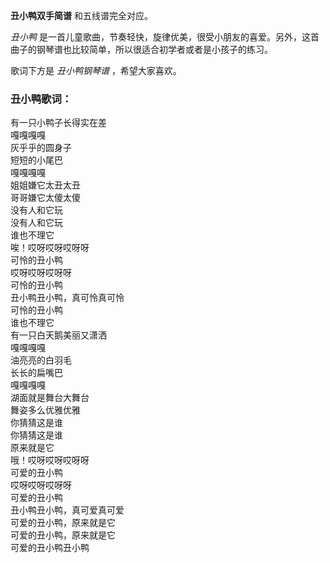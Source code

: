 

**丑小鸭双手简谱** 和五线谱完全对应。

_丑小鸭_ 是一首儿童歌曲，节奏轻快，旋律优美，很受小朋友的喜爱。另外，这首曲子的钢琴谱也比较简单，所以很适合初学者或者是小孩子的练习。

歌词下方是 _丑小鸭钢琴谱_ ，希望大家喜欢。

### 丑小鸭歌词：

有一只小鸭子长得实在差  
嘎嘎嘎嘎  
灰乎乎的圆身子  
短短的小尾巴  
嘎嘎嘎嘎  
姐姐嫌它太丑太丑  
哥哥嫌它太傻太傻  
没有人和它玩  
没有人和它玩  
谁也不理它  
唉！哎呀哎呀哎呀呀  
可怜的丑小鸭  
哎呀哎呀哎呀呀  
可怜的丑小鸭  
丑小鸭丑小鸭，真可怜真可怜  
可怜的丑小鸭  
谁也不理它  
有一只白天鹅美丽又潇洒  
嘎嘎嘎嘎  
油亮亮的白羽毛  
长长的扁嘴巴  
嘎嘎嘎嘎  
湖面就是舞台大舞台  
舞姿多么优雅优雅  
你猜猜这是谁  
你猜猜这是谁  
原来就是它  
哦！哎呀哎呀哎呀呀  
可爱的丑小鸭  
哎呀哎呀哎呀呀  
可爱的丑小鸭  
丑小鸭丑小鸭，真可爱真可爱  
可爱的丑小鸭，原来就是它  
可爱的丑小鸭，原来就是它  
可爱的丑小鸭丑小鸭

